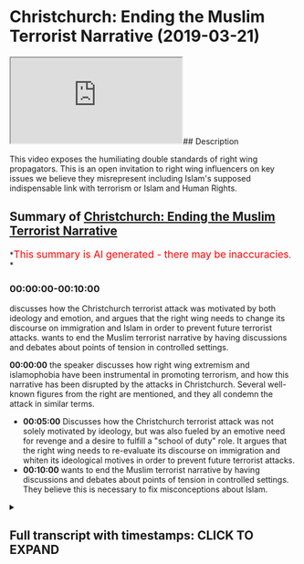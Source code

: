 # Christchurch: Ending the Muslim Terrorist Narrative (2019-03-21)

<iframe loading='lazy' allow='autoplay' src='https://www.youtube.com/embed/irdHM1pDfLI'></iframe>## Description

This video exposes the humiliating double standards of right wing propagators. This is an open invitation to right wing influencers on key issues we believe they misrepresent including Islam's supposed indispensable link with terrorism or Islam and Human Rights.

## Summary of [Christchurch: Ending the Muslim Terrorist Narrative](https://www.youtube.com/watch?v=irdHM1pDfLI)

*<span style="color:red; font-size:125%">This summary is AI generated - there may be inaccuracies</span>. *

### <a onclick="modifyYTiframeseektime('0')">00:00:00-00:10:00</a>

 discusses how the Christchurch terrorist attack was motivated by both ideology and emotion, and argues that the right wing needs to change its discourse on immigration and Islam in order to prevent future terrorist attacks. wants to end the Muslim terrorist narrative by having discussions and debates about points of tension in controlled settings.

**<a onclick="modifyYTiframeseektime('0')">00:00:00</a>**  the speaker discusses how right wing extremism and islamophobia have been instrumental in promoting terrorism, and how this narrative has been disrupted by the attacks in Christchurch. Several well-known figures from the right are mentioned, and they all condemn the attack in similar terms.

* **<a onclick="modifyYTiframeseektime('300')">00:05:00</a>** Discusses how the Christchurch terrorist attack was not solely motivated by ideology, but was also fueled by an emotive need for revenge and a desire to fulfill a "school of duty" role. It argues that the right wing needs to re-evaluate its discourse on immigration and whiten its ideological motives in order to prevent future terrorist attacks.
* **<a onclick="modifyYTiframeseektime('600')">00:10:00</a>** wants to end the Muslim terrorist narrative by having discussions and debates about points of tension in controlled settings. They believe this is necessary to fix misconceptions about Islam.

<details><summary><h2>Full transcript with timestamps: CLICK TO EXPAND</h2></summary>

<a onclick="modifyYTiframeseektime('7')">0:00:07</a> Music  
<a onclick="modifyYTiframeseektime('26')">0:00:26</a> Music  
<a onclick="modifyYTiframeseektime('46')">0:00:46</a> Music  
<a onclick="modifyYTiframeseektime('53')">0:00:53</a> Music  
<a onclick="modifyYTiframeseektime('64')">0:01:04</a> Music  
<a onclick="modifyYTiframeseektime('70')">0:01:10</a> um  
<a onclick="modifyYTiframeseektime('74')">0:01:14</a> Music  
<a onclick="modifyYTiframeseektime('79')">0:01:19</a> he says that we will certainly try you  
<a onclick="modifyYTiframeseektime('83')">0:01:23</a> with something of fear  
<a onclick="modifyYTiframeseektime('87')">0:01:27</a> and hunger and loss of life  
<a onclick="modifyYTiframeseektime('91')">0:01:31</a> and loss of wealth and life human life  
<a onclick="modifyYTiframeseektime('96')">0:01:36</a> and investment so give glad tidings to  
<a onclick="modifyYTiframeseektime('100')">0:01:40</a> those who have  
<a onclick="modifyYTiframeseektime('101')">0:01:41</a> patience the ones who when calamity  
<a onclick="modifyYTiframeseektime('105')">0:01:45</a> befalls them  
<a onclick="modifyYTiframeseektime('106')">0:01:46</a> they say to allah we belong  
<a onclick="modifyYTiframeseektime('109')">0:01:49</a> and to him we shall return those are the  
<a onclick="modifyYTiframeseektime('112')">0:01:52</a> ones  
<a onclick="modifyYTiframeseektime('113')">0:01:53</a> who allah will shower with his blessings  
<a onclick="modifyYTiframeseektime('116')">0:01:56</a> and mercy  
<a onclick="modifyYTiframeseektime('117')">0:01:57</a> and those are the ones who are truly  
<a onclick="modifyYTiframeseektime('119')">0:01:59</a> guided you see  
<a onclick="modifyYTiframeseektime('120')">0:02:00</a> from an islamic perspective death is  
<a onclick="modifyYTiframeseektime('123')">0:02:03</a> where life begins  
<a onclick="modifyYTiframeseektime('125')">0:02:05</a> and from this perspective you could say  
<a onclick="modifyYTiframeseektime('129')">0:02:09</a> that we're an impossible enemy because  
<a onclick="modifyYTiframeseektime('131')">0:02:11</a> the worst thing you can do to a muslim  
<a onclick="modifyYTiframeseektime('133')">0:02:13</a> is kill them but for us  
<a onclick="modifyYTiframeseektime('137')">0:02:17</a> death is the beginning so when it comes  
<a onclick="modifyYTiframeseektime('140')">0:02:20</a> to  
<a onclick="modifyYTiframeseektime('141')">0:02:21</a> those white supremacists who have  
<a onclick="modifyYTiframeseektime('146')">0:02:26</a> taken the lives of those  
<a onclick="modifyYTiframeseektime('149')">0:02:29</a> 49 50 people in christchurch  
<a onclick="modifyYTiframeseektime('152')">0:02:32</a> thinking that they are reading the world  
<a onclick="modifyYTiframeseektime('155')">0:02:35</a> of the invading enemy  
<a onclick="modifyYTiframeseektime('157')">0:02:37</a> to put it in tarrant the the killers the  
<a onclick="modifyYTiframeseektime('160')">0:02:40</a> terrorists words  
<a onclick="modifyYTiframeseektime('164')">0:02:44</a> of the invading enemy what he's actually  
<a onclick="modifyYTiframeseektime('165')">0:02:45</a> doing  
<a onclick="modifyYTiframeseektime('167')">0:02:47</a> is he's hardening the efforts and he's  
<a onclick="modifyYTiframeseektime('170')">0:02:50</a> strengthening the spirit  
<a onclick="modifyYTiframeseektime('172')">0:02:52</a> of muslims all around the world  
<a onclick="modifyYTiframeseektime('176')">0:02:56</a> and here's what you need to understand  
<a onclick="modifyYTiframeseektime('178')">0:02:58</a> that this narrative which has been  
<a onclick="modifyYTiframeseektime('180')">0:03:00</a> promulgated  
<a onclick="modifyYTiframeseektime('181')">0:03:01</a> by right wing extremists who have been  
<a onclick="modifyYTiframeseektime('185')">0:03:05</a> frankly the knowledge  
<a onclick="modifyYTiframeseektime('188')">0:03:08</a> producers for the islamophobic  
<a onclick="modifyYTiframeseektime('193')">0:03:13</a> atmosphere through which and by which  
<a onclick="modifyYTiframeseektime('197')">0:03:17</a> such terroristic minds can develop  
<a onclick="modifyYTiframeseektime('202')">0:03:22</a> those people who've had this discourse  
<a onclick="modifyYTiframeseektime('204')">0:03:24</a> of the peculiar muslim  
<a onclick="modifyYTiframeseektime('206')">0:03:26</a> other abject other that is  
<a onclick="modifyYTiframeseektime('211')">0:03:31</a> distinctively known by his violence  
<a onclick="modifyYTiframeseektime('215')">0:03:35</a> and uniquely understood by his terrorism  
<a onclick="modifyYTiframeseektime('218')">0:03:38</a> that discourse has been destabilized  
<a onclick="modifyYTiframeseektime('223')">0:03:43</a> and it's not just on this occasion we  
<a onclick="modifyYTiframeseektime('225')">0:03:45</a> have to be clear  
<a onclick="modifyYTiframeseektime('226')">0:03:46</a> there was the chapel hill shooting there  
<a onclick="modifyYTiframeseektime('228')">0:03:48</a> was brelvik killing 77 innocents  
<a onclick="modifyYTiframeseektime('230')">0:03:50</a> and now you have this man brendan  
<a onclick="modifyYTiframeseektime('234')">0:03:54</a> tarrant or whatever his name is  
<a onclick="modifyYTiframeseektime('236')">0:03:56</a> killing 50 individuals many of which are  
<a onclick="modifyYTiframeseektime('238')">0:03:58</a> children and he wanted the world to know  
<a onclick="modifyYTiframeseektime('240')">0:04:00</a> about it and he filmed it on social  
<a onclick="modifyYTiframeseektime('242')">0:04:02</a> media  
<a onclick="modifyYTiframeseektime('242')">0:04:02</a> and he called himself a terrorist in his  
<a onclick="modifyYTiframeseektime('244')">0:04:04</a> manifesto there's no running away from  
<a onclick="modifyYTiframeseektime('246')">0:04:06</a> it  
<a onclick="modifyYTiframeseektime('247')">0:04:07</a> he was inspired yes  
<a onclick="modifyYTiframeseektime('250')">0:04:10</a> by his own ideological justification  
<a onclick="modifyYTiframeseektime('254')">0:04:14</a> and there is a continuity here between  
<a onclick="modifyYTiframeseektime('257')">0:04:17</a> right-wing rhetoric  
<a onclick="modifyYTiframeseektime('259')">0:04:19</a> especially ultra-right and alternative  
<a onclick="modifyYTiframeseektime('262')">0:04:22</a> right-wing rhetoric  
<a onclick="modifyYTiframeseektime('263')">0:04:23</a> and his own understanding of the world  
<a onclick="modifyYTiframeseektime('265')">0:04:25</a> especially in relation to  
<a onclick="modifyYTiframeseektime('266')">0:04:26</a> immigration which is why we find a lot  
<a onclick="modifyYTiframeseektime('269')">0:04:29</a> of people  
<a onclick="modifyYTiframeseektime('270')">0:04:30</a> from the right now coming out and  
<a onclick="modifyYTiframeseektime('272')">0:04:32</a> condemning the attack  
<a onclick="modifyYTiframeseektime('274')">0:04:34</a> in reminiscent terms because this of  
<a onclick="modifyYTiframeseektime('277')">0:04:37</a> course reminds us of how muslims  
<a onclick="modifyYTiframeseektime('279')">0:04:39</a> muslim leaders usually come and you know  
<a onclick="modifyYTiframeseektime('281')">0:04:41</a> condemn attacks  
<a onclick="modifyYTiframeseektime('283')">0:04:43</a> and for once in their life they have  
<a onclick="modifyYTiframeseektime('285')">0:04:45</a> been able to introduce nuance  
<a onclick="modifyYTiframeseektime('287')">0:04:47</a> to the discussion i i watched stephen  
<a onclick="modifyYTiframeseektime('290')">0:04:50</a> crowler i watched  
<a onclick="modifyYTiframeseektime('292')">0:04:52</a> um ben shapiro  
<a onclick="modifyYTiframeseektime('295')">0:04:55</a> i watched even katie hopkins and their  
<a onclick="modifyYTiframeseektime('298')">0:04:58</a> responses  
<a onclick="modifyYTiframeseektime('300')">0:05:00</a> seem to indicate that look there's  
<a onclick="modifyYTiframeseektime('302')">0:05:02</a> entanglement of different contributing  
<a onclick="modifyYTiframeseektime('304')">0:05:04</a> factors  
<a onclick="modifyYTiframeseektime('305')">0:05:05</a> all of which shaped this individual one  
<a onclick="modifyYTiframeseektime('307')">0:05:07</a> of which was ideology a lot of them  
<a onclick="modifyYTiframeseektime('309')">0:05:09</a> admit  
<a onclick="modifyYTiframeseektime('310')">0:05:10</a> but it wasn't the only thing the daily  
<a onclick="modifyYTiframeseektime('312')">0:05:12</a> mail goes much further than that  
<a onclick="modifyYTiframeseektime('313')">0:05:13</a> putting a picture of this man calling  
<a onclick="modifyYTiframeseektime('315')">0:05:15</a> the angelic boy  
<a onclick="modifyYTiframeseektime('316')">0:05:16</a> that his father had cancer and so on as  
<a onclick="modifyYTiframeseektime('319')">0:05:19</a> if  
<a onclick="modifyYTiframeseektime('320')">0:05:20</a> look we have to look at this thing from  
<a onclick="modifyYTiframeseektime('323')">0:05:23</a> different angles  
<a onclick="modifyYTiframeseektime('324')">0:05:24</a> but that nuance that they now introduced  
<a onclick="modifyYTiframeseektime('326')">0:05:26</a> in a terroristic discussion  
<a onclick="modifyYTiframeseektime('328')">0:05:28</a> was never introduced from their own  
<a onclick="modifyYTiframeseektime('331')">0:05:31</a> knowledge producers and contributors  
<a onclick="modifyYTiframeseektime('334')">0:05:34</a> when muslim terrorists commit  
<a onclick="modifyYTiframeseektime('336')">0:05:36</a> acts it has to be reduced to a low and  
<a onclick="modifyYTiframeseektime('339')">0:05:39</a> lowest common multiple and many times if  
<a onclick="modifyYTiframeseektime('342')">0:05:42</a> not always has to be islam itself  
<a onclick="modifyYTiframeseektime('345')">0:05:45</a> so why is it the case that it's  
<a onclick="modifyYTiframeseektime('347')">0:05:47</a> inconceivable for the right wing mind  
<a onclick="modifyYTiframeseektime('352')">0:05:52</a> that there's a potentiality within their  
<a onclick="modifyYTiframeseektime('354')">0:05:54</a> own ideological systems  
<a onclick="modifyYTiframeseektime('356')">0:05:56</a> for people to churn out a net  
<a onclick="modifyYTiframeseektime('360')">0:06:00</a> terrorism which emerges on our streets  
<a onclick="modifyYTiframeseektime('362')">0:06:02</a> in our mosques  
<a onclick="modifyYTiframeseektime('364')">0:06:04</a> why is it inconceivable for you to  
<a onclick="modifyYTiframeseektime('365')">0:06:05</a> realize that terrorism can be committed  
<a onclick="modifyYTiframeseektime('367')">0:06:07</a> by secular whites  
<a onclick="modifyYTiframeseektime('369')">0:06:09</a> it's that thesis that you've tried to  
<a onclick="modifyYTiframeseektime('372')">0:06:12</a> superimpose upon the sociological  
<a onclick="modifyYTiframeseektime('374')">0:06:14</a> reality  
<a onclick="modifyYTiframeseektime('374')">0:06:14</a> which has now become untenable  
<a onclick="modifyYTiframeseektime('378')">0:06:18</a> it's that discourse that you have tried  
<a onclick="modifyYTiframeseektime('380')">0:06:20</a> to iterate and reiterate  
<a onclick="modifyYTiframeseektime('382')">0:06:22</a> into public spheres and through your  
<a onclick="modifyYTiframeseektime('384')">0:06:24</a> platforms which has been totally  
<a onclick="modifyYTiframeseektime('387')">0:06:27</a> destabilized now there's no more media  
<a onclick="modifyYTiframeseektime('390')">0:06:30</a> com  
<a onclick="modifyYTiframeseektime('390')">0:06:30</a> covering up the man himself wanted to be  
<a onclick="modifyYTiframeseektime('393')">0:06:33</a> known  
<a onclick="modifyYTiframeseektime('394')">0:06:34</a> and now they're trying to censor his  
<a onclick="modifyYTiframeseektime('397')">0:06:37</a> name  
<a onclick="modifyYTiframeseektime('398')">0:06:38</a> and censor his material with the  
<a onclick="modifyYTiframeseektime('400')">0:06:40</a> pretense by the way this is a pretense  
<a onclick="modifyYTiframeseektime('402')">0:06:42</a> of yes we don't want to give him  
<a onclick="modifyYTiframeseektime('405')">0:06:45</a> notoriety  
<a onclick="modifyYTiframeseektime('407')">0:06:47</a> no that's a pretense the reason why you  
<a onclick="modifyYTiframeseektime('408')">0:06:48</a> want to censor his name and you want to  
<a onclick="modifyYTiframeseektime('410')">0:06:50</a> censor his actions  
<a onclick="modifyYTiframeseektime('411')">0:06:51</a> is because you don't want us to  
<a onclick="modifyYTiframeseektime('412')">0:06:52</a> reference him that you know this is an  
<a onclick="modifyYTiframeseektime('414')">0:06:54</a> entry point for academics  
<a onclick="modifyYTiframeseektime('416')">0:06:56</a> you know there's an entry point for  
<a onclick="modifyYTiframeseektime('417')">0:06:57</a> people to criticize and reference this  
<a onclick="modifyYTiframeseektime('420')">0:07:00</a> as a white supremacist which was  
<a onclick="modifyYTiframeseektime('423')">0:07:03</a> inspired by a right-wing terrorist as a  
<a onclick="modifyYTiframeseektime('425')">0:07:05</a> terrorist  
<a onclick="modifyYTiframeseektime('427')">0:07:07</a> and now the body of work of right-wing  
<a onclick="modifyYTiframeseektime('429')">0:07:09</a> terrorists is starting to become  
<a onclick="modifyYTiframeseektime('430')">0:07:10</a> self-evident so much so  
<a onclick="modifyYTiframeseektime('432')">0:07:12</a> that it's become impossible for  
<a onclick="modifyYTiframeseektime('434')">0:07:14</a> politicians and  
<a onclick="modifyYTiframeseektime('436')">0:07:16</a> other elites to ignore it and at this  
<a onclick="modifyYTiframeseektime('439')">0:07:19</a> point it's important for us to say  
<a onclick="modifyYTiframeseektime('441')">0:07:21</a> we do actually we actually do appreciate  
<a onclick="modifyYTiframeseektime('443')">0:07:23</a> all the support  
<a onclick="modifyYTiframeseektime('445')">0:07:25</a> with all the anger that we have  
<a onclick="modifyYTiframeseektime('449')">0:07:29</a> that there has been community  
<a onclick="modifyYTiframeseektime('451')">0:07:31</a> togetherness  
<a onclick="modifyYTiframeseektime('452')">0:07:32</a> and support from all different aspects  
<a onclick="modifyYTiframeseektime('455')">0:07:35</a> uh all different parts of society  
<a onclick="modifyYTiframeseektime('457')">0:07:37</a> and we thank non-muslim society  
<a onclick="modifyYTiframeseektime('459')">0:07:39</a> communities  
<a onclick="modifyYTiframeseektime('460')">0:07:40</a> for showing us your support  
<a onclick="modifyYTiframeseektime('463')">0:07:43</a> we also would like to show you our  
<a onclick="modifyYTiframeseektime('466')">0:07:46</a> gratitude for that  
<a onclick="modifyYTiframeseektime('468')">0:07:48</a> this is exactly what we need to do we  
<a onclick="modifyYTiframeseektime('470')">0:07:50</a> need to realize that they  
<a onclick="modifyYTiframeseektime('472')">0:07:52</a> there are people of different  
<a onclick="modifyYTiframeseektime('474')">0:07:54</a> dispositions ideological religious or  
<a onclick="modifyYTiframeseektime('476')">0:07:56</a> otherwise  
<a onclick="modifyYTiframeseektime('477')">0:07:57</a> that are capable of these monstrous  
<a onclick="modifyYTiframeseektime('480')">0:08:00</a> terroristic acts  
<a onclick="modifyYTiframeseektime('483')">0:08:03</a> and that the mo the main motivating  
<a onclick="modifyYTiframeseektime('487')">0:08:07</a> factor  
<a onclick="modifyYTiframeseektime('488')">0:08:08</a> for those individuals is usually the  
<a onclick="modifyYTiframeseektime('490')">0:08:10</a> same it's an emotive one rather than an  
<a onclick="modifyYTiframeseektime('493')">0:08:13</a> intellectual one  
<a onclick="modifyYTiframeseektime('494')">0:08:14</a> where they they see themselves living in  
<a onclick="modifyYTiframeseektime('498')">0:08:18</a> a state of perpetual war and conflict  
<a onclick="modifyYTiframeseektime('500')">0:08:20</a> and they want to enact their school of  
<a onclick="modifyYTiframeseektime('502')">0:08:22</a> duty style  
<a onclick="modifyYTiframeseektime('504')">0:08:24</a> role where they themselves are becoming  
<a onclick="modifyYTiframeseektime('508')">0:08:28</a> the main protagonist  
<a onclick="modifyYTiframeseektime('511')">0:08:31</a> and getting rid of the enemies  
<a onclick="modifyYTiframeseektime('515')">0:08:35</a> and of course one thing runs almost  
<a onclick="modifyYTiframeseektime('518')">0:08:38</a> consistently throughout all of these  
<a onclick="modifyYTiframeseektime('520')">0:08:40</a> themes  
<a onclick="modifyYTiframeseektime('521')">0:08:41</a> which is that there is an element of  
<a onclick="modifyYTiframeseektime('523')">0:08:43</a> ideological justification  
<a onclick="modifyYTiframeseektime('525')">0:08:45</a> whether it be from those terrorists from  
<a onclick="modifyYTiframeseektime('528')">0:08:48</a> our side  
<a onclick="modifyYTiframeseektime('529')">0:08:49</a> or those from from the right-wing side  
<a onclick="modifyYTiframeseektime('534')">0:08:54</a> and that justification and knows what  
<a onclick="modifyYTiframeseektime('536')">0:08:56</a> otherwise nullifies  
<a onclick="modifyYTiframeseektime('538')">0:08:58</a> the the principle of non-combatant  
<a onclick="modifyYTiframeseektime('542')">0:09:02</a> immunity  
<a onclick="modifyYTiframeseektime('545')">0:09:05</a> it nullifies the principle of  
<a onclick="modifyYTiframeseektime('547')">0:09:07</a> non-combatant immunity but that is not  
<a onclick="modifyYTiframeseektime('549')">0:09:09</a> particular to islam  
<a onclick="modifyYTiframeseektime('551')">0:09:11</a> and it's not particular to muslims so  
<a onclick="modifyYTiframeseektime('553')">0:09:13</a> the narrative  
<a onclick="modifyYTiframeseektime('555')">0:09:15</a> is now being forcibly changed by virtue  
<a onclick="modifyYTiframeseektime('558')">0:09:18</a> of the fact  
<a onclick="modifyYTiframeseektime('559')">0:09:19</a> that we live in a hyper globalized world  
<a onclick="modifyYTiframeseektime('561')">0:09:21</a> and events cannot be  
<a onclick="modifyYTiframeseektime('564')">0:09:24</a> disguised or otherwise camouflaged  
<a onclick="modifyYTiframeseektime('567')">0:09:27</a> anymore  
<a onclick="modifyYTiframeseektime('569')">0:09:29</a> social media is overtaking the media  
<a onclick="modifyYTiframeseektime('572')">0:09:32</a> this man himself  
<a onclick="modifyYTiframeseektime('573')">0:09:33</a> wanted people to know he was a terrorist  
<a onclick="modifyYTiframeseektime('576')">0:09:36</a> no matter what the media says  
<a onclick="modifyYTiframeseektime('578')">0:09:38</a> this information is freely available to  
<a onclick="modifyYTiframeseektime('580')">0:09:40</a> us and it can never be reversed  
<a onclick="modifyYTiframeseektime('583')">0:09:43</a> so the right wing needs to come to terms  
<a onclick="modifyYTiframeseektime('585')">0:09:45</a> with itself  
<a onclick="modifyYTiframeseektime('587')">0:09:47</a> it's immigration rhetoric kicking these  
<a onclick="modifyYTiframeseektime('590')">0:09:50</a> people out and  
<a onclick="modifyYTiframeseektime('591')">0:09:51</a> re-whitening the discourse that all  
<a onclick="modifyYTiframeseektime('593')">0:09:53</a> needs to be reassessed  
<a onclick="modifyYTiframeseektime('594')">0:09:54</a> because it it provides fertile grounds  
<a onclick="modifyYTiframeseektime('599')">0:09:59</a> for the kind of terroristic actions that  
<a onclick="modifyYTiframeseektime('602')">0:10:02</a> we see  
<a onclick="modifyYTiframeseektime('603')">0:10:03</a> or have seen in christ's church  
<a onclick="modifyYTiframeseektime('607')">0:10:07</a> i want to end this this  
<a onclick="modifyYTiframeseektime('611')">0:10:11</a> video by saying something very important  
<a onclick="modifyYTiframeseektime('614')">0:10:14</a> which is the following  
<a onclick="modifyYTiframeseektime('618')">0:10:18</a> it's high time that we have discussions  
<a onclick="modifyYTiframeseektime('621')">0:10:21</a> and debates  
<a onclick="modifyYTiframeseektime('623')">0:10:23</a> that the muslim traditionalist muslim  
<a onclick="modifyYTiframeseektime('625')">0:10:25</a> community especially  
<a onclick="modifyYTiframeseektime('626')">0:10:26</a> those who adhere to classical jews  
<a onclick="modifyYTiframeseektime('629')">0:10:29</a> prudential understanding of islam and  
<a onclick="modifyYTiframeseektime('632')">0:10:32</a> right-wing advocates  
<a onclick="modifyYTiframeseektime('636')">0:10:36</a> that we have discussions and debates on  
<a onclick="modifyYTiframeseektime('638')">0:10:38</a> points of tension  
<a onclick="modifyYTiframeseektime('639')">0:10:39</a> in controlled settings such that  
<a onclick="modifyYTiframeseektime('643')">0:10:43</a> misconceptions can be corrected why is  
<a onclick="modifyYTiframeseektime('645')">0:10:45</a> it the case that i always find myself  
<a onclick="modifyYTiframeseektime('647')">0:10:47</a> telling people that look islam doesn't  
<a onclick="modifyYTiframeseektime('649')">0:10:49</a> tell people to go and kill  
<a onclick="modifyYTiframeseektime('651')">0:10:51</a> innocents now in chapter 60 verse 8  
<a onclick="modifyYTiframeseektime('653')">0:10:53</a> chapter 5 verse 32  
<a onclick="modifyYTiframeseektime('655')">0:10:55</a> and the prophet you know killing one  
<a onclick="modifyYTiframeseektime('657')">0:10:57</a> person is like killing the whole of  
<a onclick="modifyYTiframeseektime('658')">0:10:58</a> humanity the prophet told us not to kill  
<a onclick="modifyYTiframeseektime('660')">0:11:00</a> women and children so on why do i always  
<a onclick="modifyYTiframeseektime('662')">0:11:02</a> have to repeat myself and then be told  
<a onclick="modifyYTiframeseektime('664')">0:11:04</a> that i'm lying  
<a onclick="modifyYTiframeseektime('665')">0:11:05</a> that actually this is not what you  
<a onclick="modifyYTiframeseektime('666')">0:11:06</a> believe or that it is not  
<a onclick="modifyYTiframeseektime('669')">0:11:09</a> what you ought to believe if you're a  
<a onclick="modifyYTiframeseektime('670')">0:11:10</a> classical traditionalist muslim don't  
<a onclick="modifyYTiframeseektime('672')">0:11:12</a> tell me what  
<a onclick="modifyYTiframeseektime('673')">0:11:13</a> i should believe i know my scripture is  
<a onclick="modifyYTiframeseektime('675')">0:11:15</a> more than the right wing  
<a onclick="modifyYTiframeseektime('677')">0:11:17</a> english speaking and no other language  
<a onclick="modifyYTiframeseektime('682')">0:11:22</a> person who's telling me why i should  
<a onclick="modifyYTiframeseektime('683')">0:11:23</a> read i should believe  
<a onclick="modifyYTiframeseektime('685')">0:11:25</a> don't tell me what i should believe i  
<a onclick="modifyYTiframeseektime('686')">0:11:26</a> know what we should believe so let's  
<a onclick="modifyYTiframeseektime('688')">0:11:28</a> have these discussions we need to fix  
<a onclick="modifyYTiframeseektime('690')">0:11:30</a> these misconceptions  
<a onclick="modifyYTiframeseektime('691')">0:11:31</a> someone like ben shapiro someone like  
<a onclick="modifyYTiframeseektime('694')">0:11:34</a> milo  
<a onclick="modifyYTiframeseektime('696')">0:11:36</a> someone like jordan peterson this is an  
<a onclick="modifyYTiframeseektime('699')">0:11:39</a> open  
<a onclick="modifyYTiframeseektime('700')">0:11:40</a> invitation i'm not going to call it an  
<a onclick="modifyYTiframeseektime('701')">0:11:41</a> open challenge this is an open  
<a onclick="modifyYTiframeseektime('703')">0:11:43</a> invitation  
<a onclick="modifyYTiframeseektime('704')">0:11:44</a> for a dialogue and discussion  
<a onclick="modifyYTiframeseektime('709')">0:11:49</a> where we have equal time to talk and ask  
<a onclick="modifyYTiframeseektime('711')">0:11:51</a> questions from each other  
<a onclick="modifyYTiframeseektime('712')">0:11:52</a> and where we can probe each other  
<a onclick="modifyYTiframeseektime('716')">0:11:56</a> i think this is necessary and i think it  
<a onclick="modifyYTiframeseektime('718')">0:11:58</a> will solve a lot of societal problems  
<a onclick="modifyYTiframeseektime('721')">0:12:01</a> but in regards to what we should do for  
<a onclick="modifyYTiframeseektime('723')">0:12:03</a> the people of christchurch  
<a onclick="modifyYTiframeseektime('725')">0:12:05</a> we should make dua for them as the  
<a onclick="modifyYTiframeseektime('726')">0:12:06</a> muslims we have to mix application for  
<a onclick="modifyYTiframeseektime('728')">0:12:08</a> them  
<a onclick="modifyYTiframeseektime('729')">0:12:09</a> and realize that the prophet muhammad  
<a onclick="modifyYTiframeseektime('732')">0:12:12</a> i'm going to end with this the prophet  
<a onclick="modifyYTiframeseektime('733')">0:12:13</a> says something beautiful and this is in  
<a onclick="modifyYTiframeseektime('735')">0:12:15</a> hadith  
<a onclick="modifyYTiframeseektime('737')">0:12:17</a> he says whoever is killed  
<a onclick="modifyYTiframeseektime('740')">0:12:20</a> protecting their wealth he is a shaheed  
<a onclick="modifyYTiframeseektime('745')">0:12:25</a> whoever is killed protecting their blood  
<a onclick="modifyYTiframeseektime('748')">0:12:28</a> i.e themselves  
<a onclick="modifyYTiframeseektime('749')">0:12:29</a> then he's a shaheed do not leave  
<a onclick="modifyYTiframeseektime('751')">0:12:31</a> protecting their families  
<a onclick="modifyYTiframeseektime('753')">0:12:33</a> he's a martyr he's a mata he's a mata  
<a onclick="modifyYTiframeseektime('756')">0:12:36</a> so we believe that these individuals are  
<a onclick="modifyYTiframeseektime('758')">0:12:38</a> martyrs there's no doubt about that  
<a onclick="modifyYTiframeseektime('762')">0:12:42</a> and even we should ask allah subhanahu  
<a onclick="modifyYTiframeseektime('764')">0:12:44</a> wa ta'ala to give them the high stations  
<a onclick="modifyYTiframeseektime('766')">0:12:46</a> of jannah  
<a onclick="modifyYTiframeseektime('767')">0:12:47</a> and to make us with them and i'll leave  
<a onclick="modifyYTiframeseektime('769')">0:12:49</a> with that salaam alaikum  
<a onclick="modifyYTiframeseektime('771')">0:12:51</a> s  
</details>
